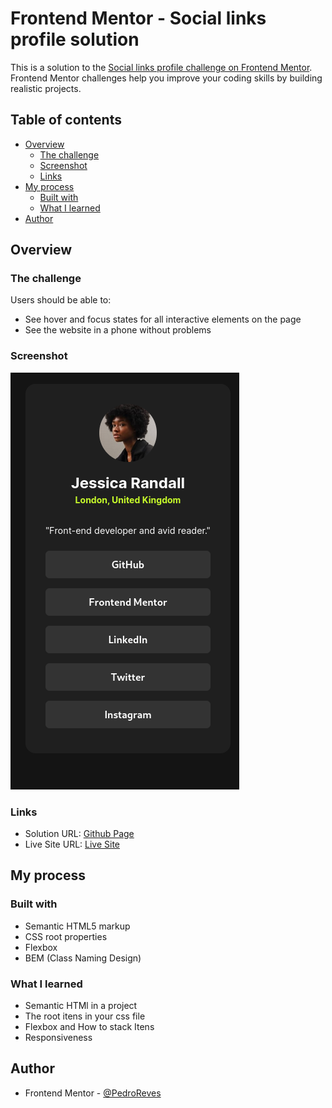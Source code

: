 # Frontend Mentor - Social links profile solution

This is a solution to the [Social links profile challenge on Frontend Mentor](https://www.frontendmentor.io/challenges/social-links-profile-UG32l9m6dQ). Frontend Mentor challenges help you improve your coding skills by building realistic projects. 

## Table of contents

- [Overview](#overview)
  - [The challenge](#the-challenge)
  - [Screenshot](#screenshot)
  - [Links](#links)
- [My process](#my-process)
  - [Built with](#built-with)
  - [What I learned](#what-i-learned)
- [Author](#author)

## Overview

### The challenge

Users should be able to:

- See hover and focus states for all interactive elements on the page
- See the website in a phone without problems

### Screenshot

![](./screenshot.jpg)

### Links

- Solution URL: [Github Page](https://github.com/PedroReves)
- Live Site URL: [Live Site](https://pedroreves.github.io/Social-Links/)

## My process

### Built with

- Semantic HTML5 markup
- CSS root properties
- Flexbox
- BEM (Class Naming Design)

### What I learned

- Semantic HTMl in a project
- The root itens in your css file
- Flexbox and How to stack Itens
- Responsiveness


## Author

- Frontend Mentor - [@PedroReves](https://www.frontendmentor.io/profile/PedroReves)

